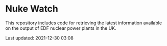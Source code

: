 # Nuke Watch

This repository includes code for retrieving the latest information available on the output of EDF nuclear power plants in the UK.

Last updated: 2021-12-30 03:08